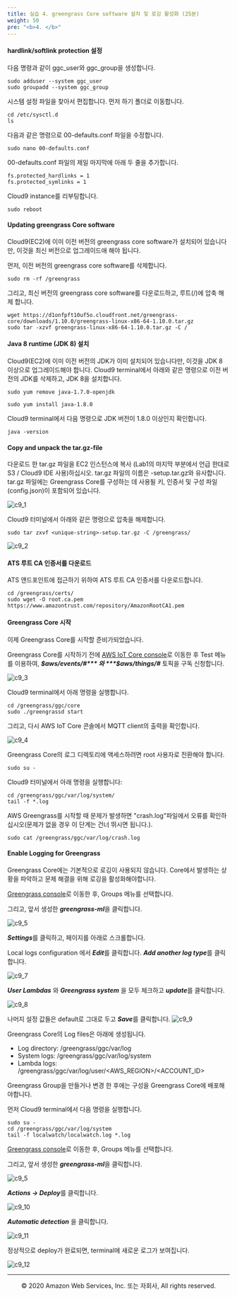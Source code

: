 ```yaml
---
title: 실습 4. greengrass Core software 설치 및 로깅 활성화 (25분)
weight: 50
pre: "<b>4. </b>"
---
```


#### hardlink/softlink protection 설정

다음 명령과 같이 ggc_user와 ggc_group을 생성합니다.

``` shell
sudo adduser --system ggc_user
sudo groupadd --system ggc_group
```

시스템 설정 파일을 찾아서 편집합니다.
먼저 하기 폴더로 이동합니다.

``` shell
cd /etc/sysctl.d
ls
```

다음과 같은 명령으로 00-defaults.conf 파일을 수정합니다.

``` shell
sudo nano 00-defaults.conf
```

00-defaults.conf 파일의 제일 마지막에 아래 두 줄을 추가합니다.

```
fs.protected_hardlinks = 1
fs.protected_symlinks = 1
```

Cloud9 instance를 리부팅합니다.
``` shell
sudo reboot
```


#### Updating greengrass Core software

Cloud9(EC2)에 이미 이전 버전의 greengrass core software가 설치되어 있습니다만, 이것을 최신 버전으로 업그레이드애 해야 됩니다.

먼저, 이전 버전의 greengrass core software를 삭제합니다.

``` shell
sudo rm -rf /greengrass
```

그리고, 최신 버전의 greengrass core software를 다운로드하고, 루트(/)에 압축 해제 합니다.

``` shell
wget https://d1onfpft10uf5o.cloudfront.net/greengrass-core/downloads/1.10.0/greengrass-linux-x86-64-1.10.0.tar.gz
sudo tar -xzvf greengrass-linux-x86-64-1.10.0.tar.gz -C /
```

#### Java 8 runtime (JDK 8) 설치

Cloud9(EC2)에 이미 이전 버전의 JDK가 이미 설치되어 있습니다만, 이것을 JDK 8 이상으로 업그레이드해야 합니다.
Cloud9 terminal에서 아래와 같은 명령으로 이전 버전의 JDK를 삭제하고, JDK 8을 설치합니다.

``` shell
sudo yum remove java-1.7.0-openjdk
```

``` shell
sudo yum install java-1.8.0
```

Cloud9 terminal에서 다음 명령으로 JDK 버전이 1.8.0 이상인지 확인합니다.

``` shell
java -version
```

#### Copy and unpack the tar.gz-file

다운로드 한 tar.gz 파일을 EC2 인스턴스에 복사 (Lab1의 마지막 부분에서 언급 한대로 S3 / Cloud9 IDE 사용)하십시오. tar.gz 파일의 이름은 -setup.tar.gz와 유사합니다.
tar.gz 파일에는 Greengrass Core를 구성하는 데 사용될 키, 인증서 및 구성 파일 (config.json)이 포함되어 있습니다.

![c9_1](./images/c9_1.png)

Cloud9 터미널에서 아래와 같은 명령으로 압축을 해제합니다.

``` shell
sudo tar zxvf <unique-string>-setup.tar.gz -C /greengrass/
```

![c9_2](./images/c9_2.png)

#### ATS 루트 CA 인증서를 다운로드

ATS 앤드포인트에 접근하기 위하여 ATS 루트 CA 인증서를 다운로드합니다.

``` shell
cd /greengrass/certs/ 
sudo wget -O root.ca.pem https://www.amazontrust.com/repository/AmazonRootCA1.pem
```

#### Greengrass Core 시작

이제 Greengrass Core를 시작할 준비가되었습니다.

Greengrass Core를 시작하기 전에 [AWS IoT Core console](https://console.aws.amazon.com/iot/)로 이동한 후 Test 메뉴를 이용하여, ***$aws/events/#*** 와 ***$aws/things/#*** 토픽을 구독 신청합니다.

![c9_3](./images/c9_3.png)

Cloud9 terminal에서 아래 명령을 실행합니다.

```
cd /greengrass/ggc/core
sudo ./greengrassd start
```

그리고, 다시 AWS IoT Core 콘솔에서 MQTT client의 출력을 확인합니다.

![c9_4](./images/c9_4.png)






Greengrass Core의 로그 디렉토리에 액세스하려면 root 사용자로 전환해야 합니다.

``` shell
sudo su -
```

Cloud9 터미널에서 아래 명령을 실행합니다:

``` shell
cd /greengrass/ggc/var/log/system/
tail -f *.log
```

AWS Greengrass를 시작할 때 문제가 발생하면 "crash.log"파일에서 오류를 확인하십시오(문제가 없을 경우 이 단계는 건너 뛰시면 됩니다.).

``` shell
sudo cat /greengrass/ggc/var/log/crash.log
```

#### Enable Logging for Greengrass

Greengrass Core에는 기본적으로 로깅이 사용되지 않습니다. Core에서 발생하는 상황을 파악하고 문제 해결을 위해 로깅을 활성화해야합니다.

[Greengrass console](https://console.aws.amazon.com/greengrass/)로 이동한 후, Groups 메뉴를 선택합니다.

그리고, 앞서 생성한 ***greengrass-ml***을 클릭합니다.

![c9_5](./images/c9_5.png)

***Settings***를 클릭하고, 페이지를 아래로 스크롤합니다.

Local logs configuration 에서 ***Edit***를 클릭합니다.
***Add another log type***를 클릭합니다.

![c9_7](./images/c9_7.png)

***User Lambdas*** 와 ***Greengrass system*** 을 모두 체크하고 ***update***를 클릭합니다.

![c9_8](./images/c9_8.png)

나머지 설정 값들은 default로 그대로 두고 ***Save***를 클릭합니다.
![c9_9](./images/c9_9.png)

Greengrass Core의 Log files은 아래에 생성됩니다.

* Log directory: /greengrass/ggc/var/log
* System logs: /greengrass/ggc/var/log/system
* Lambda logs: /greengrass/ggc/var/log/user/<AWS_REGION>/<ACCOUNT_ID>

Greengrass Group을 만들거나 변경 한 후에는 구성을 Greengrass Core에 배포해야합니다.

먼저 Cloud9 terminal에서 다음 명령을 실행합니다.

``` shell
sudo su -
cd /greengrass/ggc/var/log/system
tail -f localwatch/localwatch.log *.log
```

[Greengrass console](https://console.aws.amazon.com/greengrass/)로 이동한 후, Groups 메뉴를 선택합니다.

그리고, 앞서 생성한 ***greengrass-ml***을 클릭합니다.

![c9_5](./images/c9_5.png)

***Actions -> Deploy***를 클릭합니다.

![c9_10](./images/c9_10.png)

***Automatic detection*** 을 클릭합니다.

![c9_11](./images/c9_11.png)

정상적으로 deploy가 완료되면, terminal에 새로운 로그가 보여집니다.

![c9_12](./images/c9_12.png)


---
<p align="center">
© 2020 Amazon Web Services, Inc. 또는 자회사, All rights reserved.
</p>
